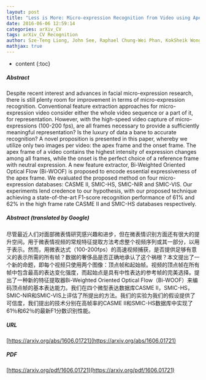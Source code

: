 ```yaml
---
layout: post
title: "Less is More: Micro-expression Recognition from Video using Apex Frame"
date: 2016-06-06 12:59:14
categories: arXiv_CV
tags: arXiv_CV Recognition
author: Sze-Teng Liong, John See, Raphael Chung-Wei Phan, KokSheik Wong
mathjax: true
---
```


* content
{:toc}

##### Abstract
Despite recent interest and advances in facial micro-expression research, there is still plenty room for improvement in terms of micro-expression recognition. Conventional feature extraction approaches for micro-expression video consider either the whole video sequence or a part of it, for representation. However, with the high-speed video capture of micro-expressions (100-200 fps), are all frames necessary to provide a sufficiently meaningful representation? Is the luxury of data a bane to accurate recognition? A novel proposition is presented in this paper, whereby we utilize only two images per video: the apex frame and the onset frame. The apex frame of a video contains the highest intensity of expression changes among all frames, while the onset is the perfect choice of a reference frame with neutral expression. A new feature extractor, Bi-Weighted Oriented Optical Flow (Bi-WOOF) is proposed to encode essential expressiveness of the apex frame. We evaluated the proposed method on four micro-expression databases: CASME II, SMIC-HS, SMIC-NIR and SMIC-VIS. Our experiments lend credence to our hypothesis, with our proposed technique achieving a state-of-the-art F1-score recognition performance of 61% and 62% in the high frame rate CASME II and SMIC-HS databases respectively.

##### Abstract (translated by Google)
尽管最近人们对面部微表情研究感兴趣和进步，但在微表情识别方面还有很大的提升空间。用于微表情视频的常规特征提取方法考虑整个视频序列或其一部分，以用于表示。然而，用微表达式（100-200fps）的高速视频捕获，是否提供足够有意义的表示所需的所有帧？数据的奢侈品是否正确地承认了这个祸根？本文提出了一个新的命题，即每个视频只使用两个图像：顶点帧和起始帧。视频的顶点帧在所有帧中包含最高的表达变化强度，而起始点是具有中性表达的参考帧的完美选择。提出了一种新的特征提取器Bi-Weighted Oriented Optical Flow（Bi-WOOF）来编码顶点帧的基本表达能力。我们在四个微型表达数据库CASME II，SMIC-HS，SMIC-NIR和SMIC-VIS上评估了所提出的方法。我们的实验为我们的假设提供了可信度，我们提出的技术分别在高帧率的CASME II和SMIC-HS数据库中实现了61％和62％的最新F1分数识别性能。

##### URL
[https://arxiv.org/abs/1606.01721](https://arxiv.org/abs/1606.01721)

##### PDF
[https://arxiv.org/pdf/1606.01721](https://arxiv.org/pdf/1606.01721)

